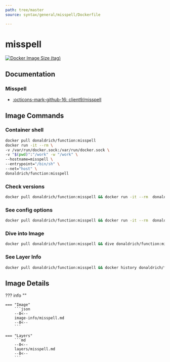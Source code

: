 ```yaml
---
path: tree/master
source: syntax/general/misspell/Dockerfile

---
```


# misspell

[![Docker Image Size (tag)](https://img.shields.io/docker/image-size/donaldrich/function/misspell?color=blue&label=donaldrich/function:misspell&logo=docker&style=flat-square)](https://hub.docker.com/r/donaldrich/function/misspell)

## Documentation

### Misspell

* [:octicons-mark-github-16: client9/misspell](https://github.com/client9/misspell)

## Image Commands

### Container shell

```sh
docker pull donaldrich/function:misspell
docker run -it --rm \
-v /var/run/docker.sock:/var/run/docker.sock \
-v "$(pwd)":"/work" -w "/work" \
--hostname=misspell \
--entrypoint="/bin/sh" \
--net="host" \
donaldrich/function:misspell
```

### Check versions

```sh
docker pull donaldrich/function:misspell && docker run -it --rm  donaldrich/function:misspell validate
```

### See config options

```sh
docker pull donaldrich/function:misspell && docker run -it --rm  donaldrich/function:misspell help
```

### Dive into Image

```sh
docker pull donaldrich/function:misspell && dive donaldrich/function:misspell
```

### See Layer Info

```sh
docker pull donaldrich/function:misspell && docker history donaldrich/function:misspell
```

## Image Details

??? info ""

    === "Image"
        ```json
        --8<--
        image-info/misspell.md
        --8<--
        ```

    === "Layers"
        ```md
        --8<--
        layers/misspell.md
        --8<--
        ```
